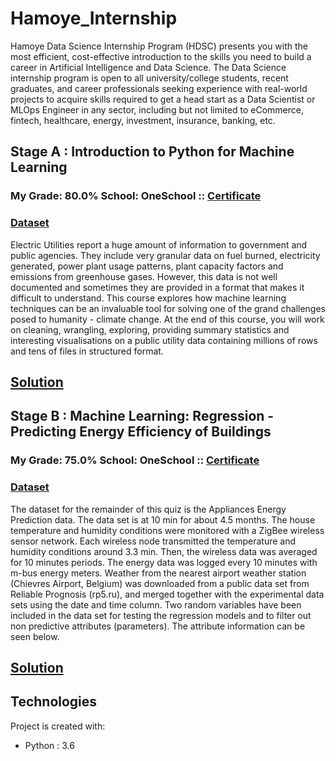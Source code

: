 # Hamoye_Internship

Hamoye Data Science Internship Program (HDSC) presents you with the most efficient, cost-effective introduction to the skills you need to build a career in Artificial Intelligence and Data Science.
The Data Science internship program is open to all university/college students, recent graduates, and career professionals seeking experience with real-world projects to acquire skills required to get a head start as a Data Scientist or MLOps Engineer in any sector, including but not limited to eCommerce, fintech, healthcare, energy, investment, insurance, banking, etc.

## Stage A : Introduction to Python for Machine Learning
### My Grade: 80.0% School: OneSchool :: [Certificate](https://app.hamoye.com/profile/128e491d9dc1f000/certificates/13c6dd8e5d01f000)

### [Dataset](https://raw.githubusercontent.com/WalePhenomenon/climate_change/master/fuel_ferc1.csv)

Electric Utilities report a huge amount of information to government and public agencies. They include very granular data on fuel burned,
electricity generated, power plant usage patterns, plant capacity factors and emissions from greenhouse gases. However, this data is not well
documented and sometimes they are provided in a format that makes it difficult to understand. This course explores how machine learning
techniques can be an invaluable tool for solving one of the grand challenges posed to humanity - climate change. At the end of this course, you
will work on cleaning, wrangling, exploring, providing summary statistics and interesting visualisations on a public utility data containing
millions of rows and tens of files in structured format.

## [Solution](https://github.com/Akshat-kumar-jain/Hamoye_Internship/blob/4444938f33c4746ea027da7b2af1384854ae9db2/Hamoye_Stage_A_of_Internship.ipynb)

## Stage B : Machine Learning: Regression - Predicting Energy Efficiency of Buildings
### My Grade: 75.0% School: OneSchool :: [Certificate](bjdnkfl)

### [Dataset](https://archive.ics.uci.edu/ml/machine-learning-databases/00374/)

The dataset for the remainder of this quiz is the Appliances Energy Prediction data. The data set is at 10 min for about 4.5 months. The house temperature and humidity conditions were monitored with a ZigBee wireless sensor network. Each wireless node transmitted the temperature and humidity conditions around 3.3 min. Then, the wireless data was averaged for 10 minutes periods. The energy data was logged every 10 minutes with m-bus energy meters. Weather from the nearest airport weather station (Chievres Airport, Belgium) was downloaded from a public data set from Reliable Prognosis (rp5.ru), and merged together with the experimental data sets using the date and time column. Two random variables have been included in the data set for testing the regression models and to filter out non predictive attributes (parameters). The attribute information can be seen below.

## [Solution](https://github.com/Akshat-kumar-jain/Hamoye_Internship/blob/60bd446ab5e3f61b34fcd50f3c194cfa906bcd08/Hamoye_Stage_B_of_Internship.ipynb)


	
## Technologies
Project is created with:
* Python : 3.6

